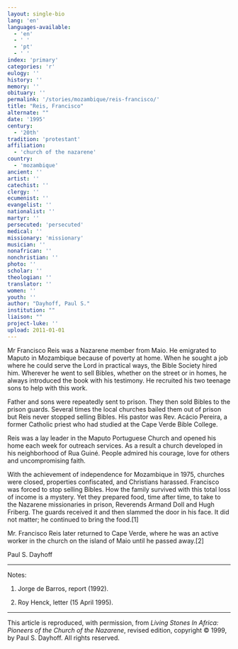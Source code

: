 ```yaml
---
layout: single-bio
lang: 'en'
languages-available:
  - 'en'
  - ' '
  - 'pt'
  - ' '
index: 'primary'
categories: 'r'
eulogy: ''
history: ''
memory: ''
obituary: ''
permalink: '/stories/mozambique/reis-francisco/'
title: "Reis, Francisco"
alternate: ""
date: '1995'
century:
  - '20th'
tradition: 'protestant'
affiliation:
  - 'church of the nazarene'
country:
  - 'mozambique'
ancient: ''
artist: ''
catechist: ''
clergy: ''
ecumenist: ''
evangelist: ''
nationalist: ''
martyr: ''
persecuted: 'persecuted'
medical: ''
missionary: 'missionary'
musician: ''
nonafrican: ''
nonchristian: ''
photo: ''
scholar: ''
theologian: ''
translator: ''
women: ''
youth: ''
author: "Dayhoff, Paul S."
institution: ""
liaison: ""
project-luke: ''
upload: 2011-01-01
---
```




Mr Francisco Reis was a Nazarene member from Maio. He emigrated to Maputo in Mozambique because of poverty at home. When he sought a job where he could serve the Lord in practical ways, the Bible Society hired him. Wherever he went to sell Bibles, whether on the street or in homes, he always introduced the book with his testimony. He recruited his two teenage sons to help with this work.

Father and sons were repeatedly sent to prison. They then sold Bibles to the prison guards. Several times the local churches bailed them out of prison but Reis never stopped selling Bibles. His pastor was Rev. Acácio Pereira, a former Catholic priest who had studied at the Cape Verde Bible College.

Reis was a lay leader in the Maputo Portuguese Church and opened his home each week for outreach services. As a result a church developed in his neighborhood of Rua Guiné. People admired his courage, love for others and uncompromising faith.

With the achievement of independence for Mozambique in 1975, churches were closed, properties confiscated, and Christians harassed. Francisco was forced to stop selling Bibles. How the family survived with this total loss of income is a mystery. Yet they prepared food, time after time, to take to the Nazarene missionaries in prison, Reverends Armand Doll and Hugh Friberg. The guards received it and then slammed the door in his face. It did not matter; he continued to bring the food.[1]

Mr. Francisco Reis later returned to Cape Verde, where he was an active worker in the church on the island of Maio until he passed away.[2]

Paul S. Dayhoff

---

Notes:

1. Jorge de Barros, report (1992).

2. Roy Henck, letter (15 April 1995).

---

This article is reproduced, with permission, from *Living Stones In Africa: Pioneers of the Church of the Nazarene*, revised edition, copyright &copy; 1999, by Paul S. Dayhoff.  All rights reserved.
